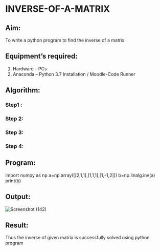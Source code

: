 # INVERSE-OF-A-MATRIX
## Aim:
To write a python program to find the inverse of a matrix
## Equipment’s required:
1. 	Hardware – PCs
2. 	Anaconda – Python 3.7 Installation / Moodle-Code Runner
## Algorithm:
### Step1 : 
### Step 2: 
### Step 3: 
### Step 4: 

## Program:
import numpy as np
a=np.array([[2,1,1],[1,1,1],[1,-1,2]])
b=np.linalg.inv(a)
print(b)
## Output:
![Screenshot (142)](https://github.com/user-attachments/assets/57ad5adf-656d-4ce9-b448-543794f55d9f)

## Result:
Thus the inverse of given matrix is successfully solved using python program

